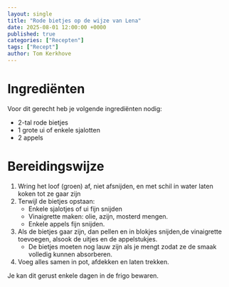 ```yaml
---
layout: single
title: "Rode bietjes op de wijze van Lena"
date: 2025-08-01 12:00:00 +0000
published: true
categories: ["Recepten"]
tags: ["Recept"]
author: Tom Kerkhove
---
```


# Ingrediënten

Voor dit gerecht heb je volgende ingrediënten nodig:

- 2-tal rode bietjes
- 1 grote ui of enkele sjalotten
- 2 appels

# Bereidingswijze

1. Wring het loof (groen) af, niet afsnijden, en met schil in water laten koken tot ze gaar zijn 
2. Terwijl de bietjes opstaan:
   - Enkele sjalotjes of ui fijn snijden
   - Vinaigrette maken: olie, azijn, mosterd mengen.
   - Enkele appels fijn snijden.
3. Als de bietjes gaar zijn, dan pellen en in blokjes snijden,de vinaigrette toevoegen, alsook de uitjes en de appelstukjes.
   - De bietjes moeten nog lauw zijn als je mengt zodat ze de smaak volledig kunnen absorberen.
4. Voeg alles samen in pot, afdekken en laten trekken.

Je kan dit gerust  enkele dagen in de frigo bewaren.

 